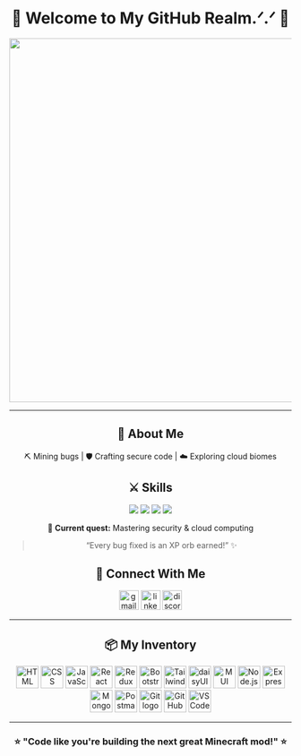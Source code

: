 <h1 align="center">🌸 Welcome to My GitHub Realm.ᐟ.ᐟ 🌸</h1>

<p align="center">
  <img src="https://i.pinimg.com/736x/45/d2/ef/45d2ef602219a1b0d109fc54efbaf580.jpg" width="650" />
</p>

---

<div align="center">

## 🌸 About Me  
⛏️ Mining bugs | 🛡️ Crafting secure code | ☁️ Exploring cloud biomes  
## ⚔️ Skills

  <!-- React -->
  <img src="https://img.shields.io/badge/React-75%25-ff69b4?style=flat&logo=react&logoColor=white" />
  
  <!-- Node.js -->
  <img src="https://img.shields.io/badge/Node.js-60%25-ff69b4?style=flat&logo=node.js&logoColor=white" />
  
  <!-- MongoDB -->
  <img src="https://img.shields.io/badge/MongoDB-50%25-ff69b4?style=flat&logo=mongodb&logoColor=white" />
  
  <!-- Express -->
  <img src="https://img.shields.io/badge/Express-60%25-ff69b4?style=flat&logo=express&logoColor=white" />

🏹 **Current quest:** Mastering security & cloud computing  

> “Every bug fixed is an XP orb earned!” ✨  

</div>

<div align="center">

## 🌸 Connect With Me  

<div align="center">
  <a href="mailto:rimsha0401shoaib@gmail.com" target="_blank"><img src="https://img.shields.io/static/v1?message=Gmail&logo=gmail&label=&color=ff69b4&logoColor=white&labelColor=&style=for-the-badge" height="35" alt="gmail logo" /></a> 
  <a href="https://www.linkedin.com/in/rimsha-shoaib-b9368a286/" target="_blank"><img src="https://img.shields.io/static/v1?message=LinkedIn&logo=linkedin&label=&color=ff69b4&logoColor=white&labelColor=&style=for-the-badge" height="35" alt="linkedin logo" /></a> 
  <a href="https://discordapp.com/users/kitt3nblade" target="_blank"><img src="https://img.shields.io/static/v1?message=Discord&logo=discord&label=&color=ff69b4&logoColor=white&labelColor=&style=for-the-badge" height="35" alt="discord logo" /></a>
</div>

</div>

  ---


<div align="center">

## 📦 My Inventory

<p align="center">
  <!-- Languages -->
  <img src="https://cdn.jsdelivr.net/gh/devicons/devicon/icons/html5/html5-original.svg" height="40" alt="HTML logo" title="HTML" />
  <img src="https://cdn.jsdelivr.net/gh/devicons/devicon/icons/css3/css3-original.svg" height="40" alt="CSS logo" title="CSS" />
  <img src="https://cdn.jsdelivr.net/gh/devicons/devicon/icons/javascript/javascript-original.svg" height="40" alt="JavaScript logo" title="JavaScript" />

  <!-- Frameworks & Libraries -->
  <img src="https://cdn.jsdelivr.net/gh/devicons/devicon/icons/react/react-original.svg" height="40" alt="React logo" title="React" />
  <img src="https://cdn.jsdelivr.net/gh/devicons/devicon/icons/redux/redux-original.svg" height="40" alt="Redux logo" title="Redux" />
  <img src="https://cdn.jsdelivr.net/gh/devicons/devicon/icons/bootstrap/bootstrap-original.svg" height="40" alt="Bootstrap logo" title="Bootstrap" />
  <img src="https://www.vectorlogo.zone/logos/tailwindcss/tailwindcss-icon.svg" height="40" alt="Tailwind CSS logo" title="Tailwind CSS" />
  <img src="https://www.vectorlogo.zone/logos/daisyui/daisyui-icon.svg" height="40" alt="daisyUI logo" title="daisyUI" />
  <img src="https://cdn.jsdelivr.net/gh/devicons/devicon/icons/materialui/materialui-original.svg" height="40" alt="MUI logo" title="Material UI" />

  <!-- Backend -->
  <img src="https://cdn.jsdelivr.net/gh/devicons/devicon/icons/nodejs/nodejs-original.svg" height="40" alt="Node.js logo" title="Node.js" />
  <img src="https://cdn.jsdelivr.net/gh/devicons/devicon/icons/express/express-original.svg" height="40" alt="Express logo" title="Express" />
  <img src="https://cdn.jsdelivr.net/gh/devicons/devicon/icons/mongodb/mongodb-original.svg" height="40" alt="MongoDB logo" title="MongoDB" />

  <!-- Tools -->
  <img src="https://www.vectorlogo.zone/logos/getpostman/getpostman-icon.svg" height="40" alt="Postman logo" title="Postman" />
  <img src="https://cdn.jsdelivr.net/gh/devicons/devicon/icons/git/git-original.svg" height="40" alt="Git logo" title="Git" />
  <img src="https://cdn.jsdelivr.net/gh/devicons/devicon/icons/github/github-original.svg" height="40" alt="GitHub logo" title="GitHub" />
  <img src="https://cdn.jsdelivr.net/gh/devicons/devicon/icons/vscode/vscode-original.svg" height="40" alt="VSCode logo" title="VS Code" />
</p>

</div>

---


<div align="center">
  
### ⭐️ "Code like you're building the next great Minecraft mod!" ⭐️
</div>
</div>


